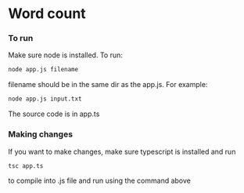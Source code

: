 # Word count

### To run

Make sure node is installed. To run:

```bash
node app.js filename
```

filename should be in the same dir as the app.js. For example:

```bash
node app.js input.txt
```

The source code is in app.ts

### Making changes

If you want to make changes, make sure typescript is installed and run

```bash
tsc app.ts
```

to compile into .js file and run using the command above
